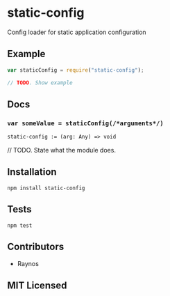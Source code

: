 # static-config

<!--
    [![build status][build-png]][build]
    [![Coverage Status][cover-png]][cover]
    [![Davis Dependency status][dep-png]][dep]
-->

<!-- [![NPM][npm-png]][npm] -->

Config loader for static application configuration

## Example

```js
var staticConfig = require("static-config");

// TODO. Show example
```

## Docs

### `var someValue = staticConfig(/*arguments*/)`

<!--
  This is a jsig notation of your interface.
  https://github.com/Raynos/jsig
-->
```ocaml
static-config := (arg: Any) => void
```

// TODO. State what the module does.

## Installation

`npm install static-config`

## Tests

`npm test`

## Contributors

 - Raynos

## MIT Licensed

  [build-png]: https://secure.travis-ci.org/Raynos/static-config.png
  [build]: https://travis-ci.org/Raynos/static-config
  [cover-png]: https://coveralls.io/repos/Raynos/static-config/badge.png
  [cover]: https://coveralls.io/r/Raynos/static-config
  [dep-png]: https://david-dm.org/Raynos/static-config.png
  [dep]: https://david-dm.org/Raynos/static-config
  [npm-png]: https://nodei.co/npm/static-config.png?stars&downloads
  [npm]: https://nodei.co/npm/static-config
